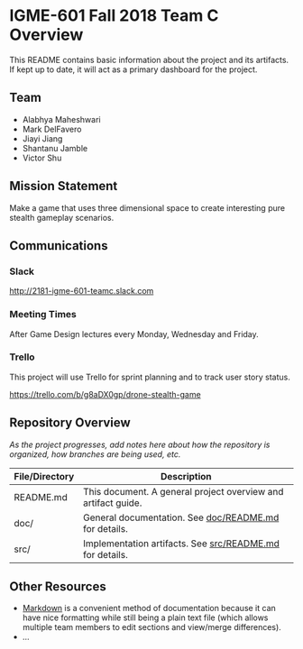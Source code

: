 
# IGME-601 Fall 2018 Team C Overview

This README contains basic information about the project and its artifacts. If kept up to date, it will act as a primary dashboard for the project.

## Team

- Alabhya Maheshwari
- Mark DelFavero
- Jiayi Jiang
- Shantanu Jamble
- Victor Shu

## Mission Statement
Make a game that uses three dimensional space to create interesting pure stealth gameplay scenarios.

## Communications

### Slack
http://2181-igme-601-teamc.slack.com

### Meeting Times
After Game Design lectures every Monday, Wednesday and Friday.

### Trello
This project will use Trello for sprint planning and to track user story status.

https://trello.com/b/g8aDX0gp/drone-stealth-game

## Repository Overview
*As the project progresses, add notes here about how the repository is organized, how branches are being used, etc.*

| File/Directory | Description |
| -------------- | ----------- |
| README.md | This document. A general project overview and artifact guide. |
| doc/ | General documentation. See [doc/README.md](doc/README.md) for details. |
| src/ | Implementation artifacts. See [src/README.md](src/README.md) for details. |

## Other Resources
- [Markdown](https://help.github.com/categories/writing-on-github/) is a convenient method of documentation because it can have nice formatting while still being a plain text file (which allows multiple team members to edit sections and view/merge differences).
- *...*
